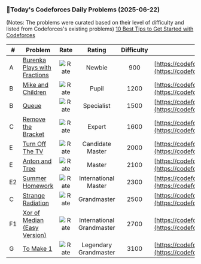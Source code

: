 ### 🌟Today's Codeforces Daily Problems (2025-06-22)
(Notes: The problems were curated based on their level of difficulty and listed from Codeforces's existing problems)
[10 Best Tips to Get Started with Codeforces](https://github.com/ika9810/Codeforces-Daily-Problems/blob/main/10%20Best%20Tips%20to%20Get%20Started%20with%20Codeforces.md)

| # | Problem | Rate| Rating | Difficulty | Contest |
|---| ----- | :--------: | :----------: | :----------: | ---------- |
|A|[Burenka Plays with Fractions](https://codeforces.com/contest/1720/problem/A)|![Rate](https://img.shields.io/badge/Newbie-900-lightgrey)|Newbie|900|[https://codeforces.com/contest/1720](https://codeforces.com/contest/1720)|
|B|[Mike and Children](https://codeforces.com/contest/1121/problem/B)|![Rate](https://img.shields.io/badge/Pupil-1200-brightgreen)|Pupil|1200|[https://codeforces.com/contest/1121](https://codeforces.com/contest/1121)|
|B|[Queue](https://codeforces.com/contest/490/problem/B)|![Rate](https://img.shields.io/badge/Specialist-1500-9cf)|Specialist|1500|[https://codeforces.com/contest/490](https://codeforces.com/contest/490)|
|C|[Remove the Bracket](https://codeforces.com/contest/1787/problem/C)|![Rate](https://img.shields.io/badge/Expert-1600-blue)|Expert|1600|[https://codeforces.com/contest/1787](https://codeforces.com/contest/1787)|
|E|[Turn Off The TV](https://codeforces.com/contest/863/problem/E)|![Rate](https://img.shields.io/badge/Candidate%20Master-2000-blueviolet)|Candidate Master|2000|[https://codeforces.com/contest/863](https://codeforces.com/contest/863)|
|E|[Anton and Tree](https://codeforces.com/contest/734/problem/E)|![Rate](https://img.shields.io/badge/Master-2100-orange)|Master|2100|[https://codeforces.com/contest/734](https://codeforces.com/contest/734)|
|E2|[Summer Homework](https://codeforces.com/contest/316/problem/E2)|![Rate](https://img.shields.io/badge/International%20Master-2300-orange)|International Master|2300|[https://codeforces.com/contest/316](https://codeforces.com/contest/316)|
|C|[Strange Radiation](https://codeforces.com/contest/832/problem/C)|![Rate](https://img.shields.io/badge/Grandmaster-2500-red)|Grandmaster|2500|[https://codeforces.com/contest/832](https://codeforces.com/contest/832)|
|F1|[Xor of Median (Easy Version)](https://codeforces.com/contest/2056/problem/F1)|![Rate](https://img.shields.io/badge/International%20Grandmaster-2700-red)|International Grandmaster|2700|[https://codeforces.com/contest/2056](https://codeforces.com/contest/2056)|
|G|[To Make 1](https://codeforces.com/contest/1225/problem/G)|![Rate](https://img.shields.io/badge/Legendary%20Grandmaster-3100-red)|Legendary Grandmaster|3100|[https://codeforces.com/contest/1225](https://codeforces.com/contest/1225)|
